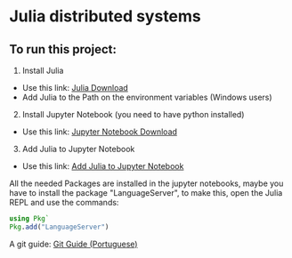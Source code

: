 # Julia distributed systems
## To run this project:
1. Install Julia
- Use this link: [Julia Download](https://julialang.org/downloads/ "Julia")
- Add Julia to the Path on the environment variables (Windows users)
2. Install Jupyter Notebook (you need to have python installed)
- Use this link: [Jupyter Notebook Download](https://jupyter.org/install "Jupyter Notebook") 
3. Add Julia to Jupyter Notebook
- Use this link: [Add Julia to Jupyter Notebook](https://datatofish.com/add-julia-to-jupyter/ "Julia+Jupyter")

All the needed Packages are installed in the jupyter notebooks, maybe you have to install the package "LanguageServer", to make this, open the Julia REPL and use the commands:
```julia
using Pkg`
Pkg.add("LanguageServer")
```
A git guide: [Git Guide (Portuguese)](https://rogerdudler.github.io/git-guide/index.pt_BR.html "Git Guide")
